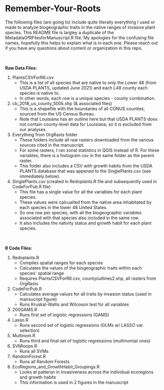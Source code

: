# Remember-Your-Roots

The following files (are going to) include quite literally everything I used or made to analyze biogeographic traits in the native ranges of invasive plant species. 
This README file is largley a duplicate of the MetadataOfRFilesforManuscript.R file. 
My apologies for the confusing file names, hopefully this helps to explain what is in each one. 
Please reach out if you have any questions about content or organization in this repo. 

<br/><br/>
__Raw Data Files:__
1. PlantsCSVForR6.csv
    * This is a list of all species that are native to only the Lower 48 (from USDA PLANTS, updated June 2021) and each L48 county each species is native to.
    * In other words, each row is a unique species - county combination.  
2. cb_2018_us_county_500k.shp (& associated files)
    * This is a shapefile with the boundaries of all CONUS counties, sourced from the US Census Bureau.
    * Note that Louisiana has an outline here but that USDA PLANTS does not contain county-level data for Louisiana, so it is excluded from our analyses. 
3. Everything from OrgRasts folder
    * These folders include all raw rasters downloaded from the various sources cited in the manuscript.
    * For some rasters, I ran zonal statistics in QGIS instead of R. For these variables, there is a histogram csv in the same folder as the parent raster. 
    * This folder also includes a CSV with growth habits from the USDA PLANTS database that was appened to the SinglePlants.csv (see immediately below).
5. SinglePlants.csv (created in Redoplants.R file and subsequently used in CodeForPub.R file) 
    * This file has a single value for all the variables for each plant species. 
    * These values were calcualted from the native area inhabitated by each species in the lower 48 United States.  
    * So one row per species, with all the biogeographic variables associated with that species also included in the same row.
    * It also includes the nativity status and growth habit for each plant species.    

<br/><br/>
__R Code Files:__
1. Redoplants.R
    *  Compiles spatial ranges for each species
    *  Calculates the values of the biogeographic traits within each species' spatial range
    *  Requires PlantsCSVForR6.csv, countyoutlines2.shp, all rasters from OrgRasts 
2. CodeForPub.R
    * Calculates average values for all traits by invasion status (used in mansucript figure)
    * Runs Kruskal-Wallis and Wilcoxon test for all variables
3. 200GAMS.R
    * Runs first set of logistic regressions (GAMS)
4. Lasso.R
    * Runs second set of logistic regressions (GLMs w/ LASSO var. selection)
5. Multinom.R
    * Runs third and final set of logistic regressions (multinomial ones)
6. SVMloops.R
    * Runs all SVMs
7. RandomForest.R
    * Runs all Random Forests
8. EcoRegions_and_GrowthHabit_Groupings.R
    * Looks at pattersn in invasiveness across the individual ecoregions and growth habits
    * This information is used in 2 figures in the manuscript
  
